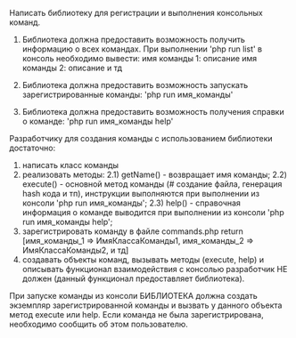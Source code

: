 Написать библиотеку для регистрации и выполнения консольных команд.

1. Библиотека должна предоставить возможность получить информацию о всех командах.
   При выполнении 'php run list' в консоль необходимо вывести:
        имя команды 1: описание
        имя команды 2: описание и тд

2. Библиотека должна предоставить возможность запускать зарегистрированные команды:  'php run имя_команды'
3. Библиотека должна предоставить возможность получения справки о команде: 'php run имя_команды help'

Разработчику для создания команды с использованием библиотеки достаточно:
1) написать класс команды
2) реализовать методы:
    2.1) getName() - возвращает имя команды;
    2.2) execute() - основной метод команды (# создание файла, генерация hash кода и тп),
    инструкции выполняются при выполнении из консоли 'php run имя_команды';
    2.3) help() - справочная информация о команде выводится при выполнении из консоли 'php run имя_команды help';
3) зарегистрировать команду в файле commands.php return [имя_команды_1 => ИмяКлассаКоманды1, имя_команды_2 => ИмяКлассаКоманды2, и тд]
4) создавать объекты команд, вызывать методы (execute, help) и описывать функционал взаимодействия с консолью
   разработчик НЕ должен (данный функционал предоставляет библиотека).

При запуске команды из консоли БИБЛИОТЕКА должна создать экземпляр зарегистрированной команды и вызвать у данного объекта метод execute или help.
Если команда не была зарегистрирована, необходимо сообщить об этом пользователю.